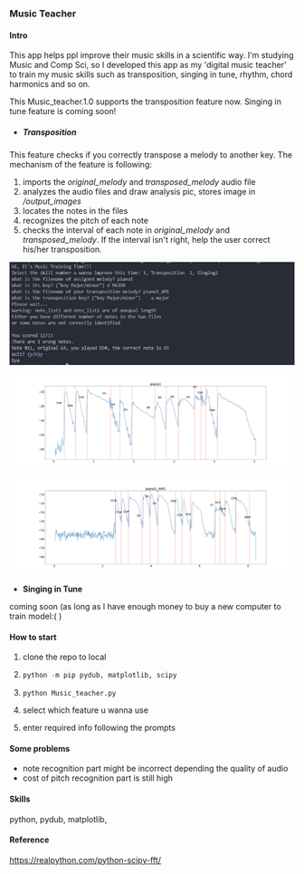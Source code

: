 ### Music Teacher

#### **Intro**

This app helps ppl improve their music skills in a scientific way. I'm studying Music and Comp Sci, so I developed this app as my 'digital music teacher' to train my music skills such as transposition,  singing in tune, rhythm, chord harmonics and so on. 

This Music_teacher.1.0 supports the transposition feature now. Singing in tune feature is coming soon!

- ##### **Transposition**

This feature checks if you correctly transpose a melody to another key. The mechanism of the feature is following:

1. imports the *original_melody* and  *transposed_melody* audio file 
2. analyzes the audio files and draw analysis pic, stores image in */output_images*
3. locates the notes in the files
4. recognizes the pitch of each note 
5. checks the interval of each note in *original_melody* and *transposed_melody*. If the interval isn't right, help the user correct his/her transposition.

**![example](images\example.jpg)**

![piano1](output_images\piano1.png)

![piano1_AM1](output_images\piano1_AM1.png)

- **Singing in Tune**

coming soon (as long as I have enough money to buy a new computer to train model:( )



#### **How to start**

1. clone the repo to local

2. ```python 
   python -m pip pydub, matplotlib, scipy

3. ```pyt
   python Music_teacher.py
   ```

4. select which feature u wanna use

5. enter required info following the prompts



#### **Some problems**

- note recognition part might be incorrect depending the quality of audio 
- cost of pitch recognition part is still high



#### **Skills**

python, pydub, matplotlib, 

#### **Reference**

https://realpython.com/python-scipy-fft/

